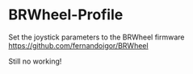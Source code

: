 # BRWheel-Profile
Set the joystick parameters to the BRWheel firmware
https://github.com/fernandoigor/BRWheel

Still no working!